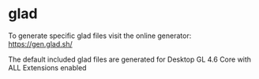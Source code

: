 # glad

To generate specific glad files visit the online generator: https://gen.glad.sh/

The default included glad files are generated for Desktop GL 4.6 Core with ALL Extensions enabled